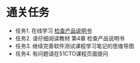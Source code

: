 # 通关任务

- 任务1. 在线学习 [检查产品说明书](http://edu.51cto.com/lesson/id-20608.html)
- 任务2. 请仔细阅读教材 第4章 检查产品说明书
- 任务3. 继续完善软件测试课程学习笔记的思维导图
- 任务4. 有问题请在51CTO课程页面提问